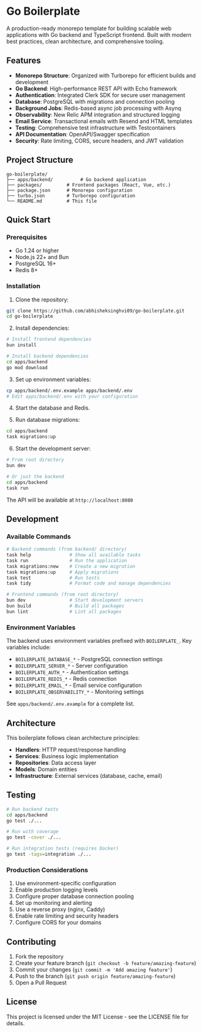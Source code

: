 # Go Boilerplate

A production-ready monorepo template for building scalable web applications with Go backend and TypeScript frontend. Built with modern best practices, clean architecture, and comprehensive tooling.

## Features

- **Monorepo Structure**: Organized with Turborepo for efficient builds and development
- **Go Backend**: High-performance REST API with Echo framework
- **Authentication**: Integrated Clerk SDK for secure user management
- **Database**: PostgreSQL with migrations and connection pooling
- **Background Jobs**: Redis-based async job processing with Asynq
- **Observability**: New Relic APM integration and structured logging
- **Email Service**: Transactional emails with Resend and HTML templates
- **Testing**: Comprehensive test infrastructure with Testcontainers
- **API Documentation**: OpenAPI/Swagger specification
- **Security**: Rate limiting, CORS, secure headers, and JWT validation

## Project Structure

```
go-boilerplate/
├── apps/backend/          # Go backend application
├── packages/         # Frontend packages (React, Vue, etc.)
├── package.json      # Monorepo configuration
├── turbo.json        # Turborepo configuration
└── README.md         # This file
```

## Quick Start

### Prerequisites

- Go 1.24 or higher
- Node.js 22+ and Bun
- PostgreSQL 16+
- Redis 8+

### Installation

1. Clone the repository:
```bash
git clone https://github.com/abhisheksinghvi09/go-boilerplate.git
cd go-boilerplate
```

2. Install dependencies:
```bash
# Install frontend dependencies
bun install

# Install backend dependencies
cd apps/backend
go mod download
```

3. Set up environment variables:
```bash
cp apps/backend/.env.example apps/backend/.env
# Edit apps/backend/.env with your configuration
```

4. Start the database and Redis.

5. Run database migrations:
```bash
cd apps/backend
task migrations:up
```

6. Start the development server:
```bash
# From root directory
bun dev

# Or just the backend
cd apps/backend
task run
```

The API will be available at `http://localhost:8080`

## Development

### Available Commands

```bash
# Backend commands (from backend/ directory)
task help              # Show all available tasks
task run               # Run the application
task migrations:new    # Create a new migration
task migrations:up     # Apply migrations
task test              # Run tests
task tidy              # Format code and manage dependencies

# Frontend commands (from root directory)
bun dev                # Start development servers
bun build              # Build all packages
bun lint               # Lint all packages
```

### Environment Variables

The backend uses environment variables prefixed with `BOILERPLATE_`. Key variables include:

- `BOILERPLATE_DATABASE_*` - PostgreSQL connection settings
- `BOILERPLATE_SERVER_*` - Server configuration
- `BOILERPLATE_AUTH_*` - Authentication settings
- `BOILERPLATE_REDIS_*` - Redis connection
- `BOILERPLATE_EMAIL_*` - Email service configuration
- `BOILERPLATE_OBSERVABILITY_*` - Monitoring settings

See `apps/backend/.env.example` for a complete list.

## Architecture

This boilerplate follows clean architecture principles:

- **Handlers**: HTTP request/response handling
- **Services**: Business logic implementation
- **Repositories**: Data access layer
- **Models**: Domain entities
- **Infrastructure**: External services (database, cache, email)

## Testing

```bash
# Run backend tests
cd apps/backend
go test ./...

# Run with coverage
go test -cover ./...

# Run integration tests (requires Docker)
go test -tags=integration ./...
```

### Production Considerations

1. Use environment-specific configuration
2. Enable production logging levels
3. Configure proper database connection pooling
4. Set up monitoring and alerting
5. Use a reverse proxy (nginx, Caddy)
6. Enable rate limiting and security headers
7. Configure CORS for your domains

## Contributing

1. Fork the repository
2. Create your feature branch (`git checkout -b feature/amazing-feature`)
3. Commit your changes (`git commit -m 'Add amazing feature'`)
4. Push to the branch (`git push origin feature/amazing-feature`)
5. Open a Pull Request

## License

This project is licensed under the MIT License - see the LICENSE file for details.
